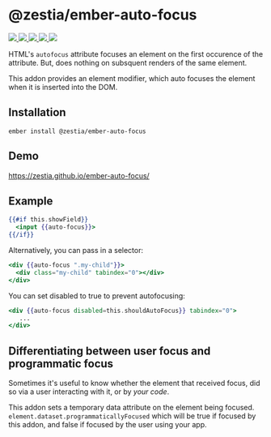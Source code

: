 # @zestia/ember-auto-focus

<p>
  <a href="http://travis-ci.org/zestia/ember-auto-focus">
    <img src="https://travis-ci.org/zestia/ember-auto-focus.svg?branch=master">
  </a>

  <a href="https://david-dm.org/zestia/ember-auto-focus#badge-embed">
    <img src="https://david-dm.org/zestia/ember-auto-focus.svg">
  </a>

  <a href="https://david-dm.org/zestia/ember-auto-focus#dev-badge-embed">
    <img src="https://david-dm.org/zestia/ember-auto-focus/dev-status.svg">
  </a>

  <a href="https://emberobserver.com/addons/@zestia/ember-auto-focus">
    <img src="https://emberobserver.com/badges/-zestia-ember-auto-focus.svg">
  </a>

  <img src="https://img.shields.io/badge/Ember-%3E%3D%203.12-brightgreen">
</p>

HTML's `autofocus` attribute focuses an element on the first occurence of the attribute. But, does nothing on subsquent renders of the same element.

This addon provides an element modifier, which auto focuses the element when it is inserted into the DOM.

## Installation

```
ember install @zestia/ember-auto-focus
```

## Demo

https://zestia.github.io/ember-auto-focus/

## Example

```handlebars
{{#if this.showField}}
  <input {{auto-focus}}>
{{/if}}
```

Alternatively, you can pass in a selector:

```handlebars
<div {{auto-focus ".my-child"}}>
  <div class="my-child" tabindex="0"></div>
</div>
```

You can set disabled to true to prevent autofocusing:

```handlebars
<div {{auto-focus disabled=this.shouldAutoFocus}} tabindex="0">
   ...
</div>
```

## Differentiating between user focus and programmatic focus

Sometimes it's useful to know whether the element that received focus, did so via a user interacting with it, or by _your code_.

This addon sets a temporary data attribute on the element being focused. `element.dataset.programmaticallyFocused` which will be true if focused by this addon, and false if focused by the user using your app.
